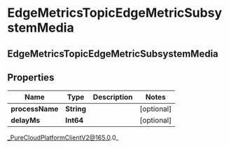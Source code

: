 # EdgeMetricsTopicEdgeMetricSubsystemMedia

## EdgeMetricsTopicEdgeMetricSubsystemMedia

## Properties

|Name | Type | Description | Notes|
|------------ | ------------- | ------------- | -------------|
| **processName** | **String** |  | [optional] |
| **delayMs** | **Int64** |  | [optional] |



_PureCloudPlatformClientV2@165.0.0_
